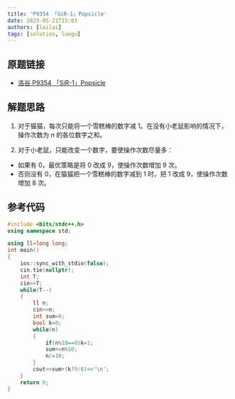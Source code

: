 ```yaml
---
title: 'P9354 「SiR-1」Popsicle'
date: 2023-05-21T15:03
authors: [lailai]
tags: [solution, luogu]
---
```


## 原题链接

- [洛谷 P9354 「SiR-1」Popsicle](https://www.luogu.com.cn/problem/P9354)

<!-- truncate -->

## 解题思路

1. 对于猫猫，每次只能将一个雪糕棒的数字减 $1$。在没有小老鼠影响的情况下，操作次数为 $n$ 的各位数字之和。

2. 对于小老鼠，只能改变一个数字，要使操作次数尽量多：

- 如果有 $0$，最优策略是将 $0$ 改成 $9$，使操作次数增加 $9$ 次。
- 否则没有 $0$，在猫猫把一个雪糕棒的数字减到 $1$ 时，把 $1$ 改成 $9$，使操作次数增加 $8$ 次。

## 参考代码

```cpp
#include <bits/stdc++.h>
using namespace std;

using ll=long long;
int main()
{
	ios::sync_with_stdio(false);
	cin.tie(nullptr);
	int T;
	cin>>T;
	while(T--)
	{
		ll n;
		cin>>n;
		int sum=0;
		bool k=0;
		while(n)
		{
			if(n%10==0)k=1;
			sum+=n%10;
			n/=10;
		}
		cout<<sum+(k?9:8)<<'\n';
	}
	return 0;
}
```
